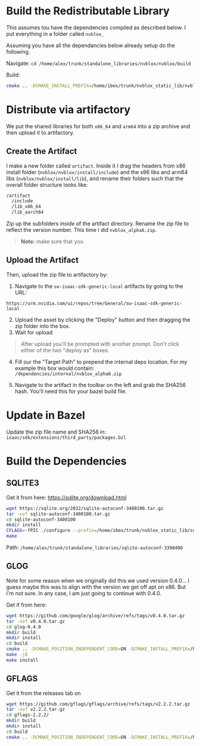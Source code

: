 

# Build the Redistributable Library
This assumes tou have the dependencies compiled as described below. I put everything in a folder called `nvblox_`

Assuming you have all the dependancies below already setup do the following.

Navigate:
`cd /home/alex/trunk/standalone_libraries/nvblox/nvblox/build`

Build:

```bash
cmake .. -DCMAKE_INSTALL_PREFIX=/home/ibex/trunk/nvblox_static_lib/nvblox/nvblox/install/ -DBUILD_FOR_ALL_ARCHS=TRUE -DBUILD_REDISTRIBUTABLE=TRUE -DSQLITE3_BASE_PATH="/home/ibex/trunk/nvblox_static_lib/sqlite-autoconf-3390400/install/" -DGLOG_BASE_PATH="/home/ibex/trunk/nvblox_static_lib/glog-0.4.0/install/" -DGFLAGS_BASE_PATH="/home/ibex/trunk/nvblox_static_lib/gflags-2.2.2/install/" && make -j8 && make install
```

# Distribute via artifactory 
We put the shared libraries for both `x86_64` and `arm64` into a zip archive and then upload it to artifactory.

## Create the Artifact
I make a new folder called `artifact`. Inside it I drag the headers from x86 install folder (`nvblox/nvblox/install/include`) and the x86 libs and arm64 libs (`nvblox/nvblox/install/lib`), and rename their folders such that the overall folder structure looks like:
```bash
/artifact
  /include
  /lib_x86_64
  /lib_aarch64
```

Zip up the subfolders *inside* of the artifact directory. Rename the zip file to reflect the version number. This time I did `nvblox_alpha6.zip`.

> **Note:** make sure that you 

## Upload the Artifact
Then, upload the zip file to artifactory by:

1) Navigate to the `sw-isaac-sdk-generic-local` artifacts by going to the URL:
```
https://urm.nvidia.com/ui/repos/tree/General/sw-isaac-sdk-generic-local
```
2) Upload the asset by clicking the "Deploy" button and then dragging the zip folder into the box.
3) Wait for upload

> After upload you'll be prompted with another prompt. Don't click either of the two "deploy as" boxes.

4) Fill our the "Target Path" to prepend the internal deps location. For my example this box would contain: `/dependencies/internal/nvblox_alpha6.zip`

5) Navigate to the artifact in the toolbar on the left and grab the SHA256 hash. You'll need this for your bazel build file.

# Update in Bazel
Update the zip file name and SHA256 in: `isaac/sdk/extensions/third_party/packages.bzl`


# Build the Dependencies

## SQLITE3
Get it from here: https://sqlite.org/download.html
```bash
wget https://sqlite.org/2022/sqlite-autoconf-3400100.tar.gz
tar -xvf sqlite-autoconf-3400100.tar.gz
cd sqlite-autoconf-3400100
mkdir install
CFLAGS=-fPIC ./configure --prefix=/home/ibex/trunk/nvblox_static_lib/sqlite-autoconf-3400100/install/
make
```

Path:
`/home/alex/trunk/standalone_libraries/sqlite-autoconf-3390400`


## GLOG
Note for some reason when we originally did this we used version 0.4.0... I guess maybe this was to align with the version we get off apt on x86. But I'm not sure. In any case, I am just going to continue with 0.4.0.

Get if from here:
```bash
wget https://github.com/google/glog/archive/refs/tags/v0.4.0.tar.gz
tar -xvf v0.4.0.tar.gz
cd glog-0.4.0
mkdir build
mkdir install
cd build
cmake .. -DCMAKE_POSITION_INDEPENDENT_CODE=ON -DCMAKE_INSTALL_PREFIX=/home/alex/trunk/nvblox_static_lib/glog-0.4.0/install/ -DWITH_GFLAGS=OFF -DBUILD_SHARED_LIBS=OFF
make -j8
make install
```

## GFLAGS
Get it from the releases tab on 
```bash
wget https://github.com/gflags/gflags/archive/refs/tags/v2.2.2.tar.gz
tar -xvf v2.2.2.tar.gz
cd gflags-2.2.2/
mkdir build
mkdir install
cd build
cmake .. -DCMAKE_POSITION_INDEPENDENT_CODE=ON -DCMAKE_INSTALL_PREFIX=/home/alex/trunk/nvblox_static_lib/gflags-2.2.2/install/ -DGFLAGS_BUILD_STATIC_LIBS=ON -DGFLAGS=google && make -j8 && make install
```
  
  


